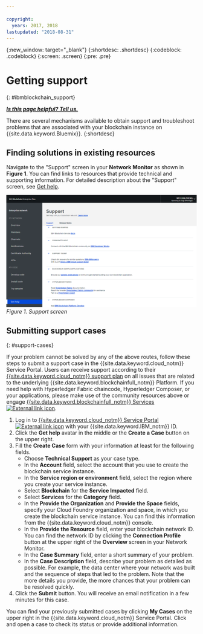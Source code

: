 ```yaml
---

copyright:
  years: 2017, 2018
lastupdated: "2018-08-31"
---
```


{:new_window: target="_blank"}
{:shortdesc: .shortdesc}
{:codeblock: .codeblock}
{:screen: .screen}
{:pre: .pre}


# Getting support
{: #ibmblockchain_support}


***[Is this page helpful? Tell us.](https://www.surveygizmo.com/s3/4501493/IBM-Blockchain-Documentation)***


There are several mechanisms available to obtain support and troubleshoot problems that are associated with your blockchain instance on {{site.data.keyword.Bluemix}}.
{:shortdesc}


## Finding solutions in existing resources

Navigate to the "Support" screen in your **Network Monitor** as shown in **Figure 1**. You can find links to resources that provide technical and supporting information. For detailed description about the "Support" screen, see [Get help](v10_dashboard.html#support).

![Support screen](images/support.png "Support screen")
*Figure 1. Support screen*


## Submitting support cases
{: #support-cases}

If your problem cannot be solved by any of the above routes, follow these steps to submit a support case in the {{site.data.keyword.cloud_notm}} Service Portal. Users can receive support according to their [{{site.data.keyword.cloud_notm}} support plan](https://console.bluemix.net/docs/get-support/index.html#support-plans) on all issues that are related to the underlying {{site.data.keyword.blockchainfull_notm}} Platform. If you need help with Hyperledger Fabric chaincode, Hyperledger Composer, or your applications, please make use of the community resources above or engage [{{site.data.keyword.blockchainfull_notm}} Services ![External link icon](images/external_link.svg "External link icon")](https://www.ibm.com/blockchain/services).

1. Log in to [{{site.data.keyword.cloud_notm}} Service Portal ![External link icon](images/external_link.svg "External link icon")](https://ibm.biz/ibmcloudsupport) with your {{site.data.keyword.IBM_notm}} ID.
2. Click the **Get help** avatar in the middle or the **Create a Case** button on the upper right.
3. Fill the **Create Case** form with your information at least for the following fields.  
    - Choose **Technical Support** as your case type.
    - In the **Account** field, select the account that you use to create the blockchain service instance.
    - In the **Service region or environment** field, select the region where you create your service instance.
    - Select **Blockchain** for the **Service Impacted** field.
    - Select **Services** for the **Category** field.
    - In the **Provide the Organization** and **Provide the Space** fields, specify your Cloud Foundry organization and space, in which you create the blockchain service instance.  You can find this information from the {{site.data.keyword.cloud_notm}} console.
    - In the **Provide the Resource** field, enter your blockchain network ID. You can find the network ID by clicking the **Connection Profile** button at the upper right of the **Overview** screen in your Network Monitor.
    - In the **Case Summary** field, enter a short summary of your problem.
    - In the **Case Description** field, describe your problem as detailed as possible.  For example, the data center where your network was built and the sequence of steps that led to the problem.  Note that the more details you provide, the more chances that your problem can be resolved quickly.
4. Click the **Submit** button.  You will receive an email notification in a few minutes for this case.


You can find your previously submitted cases by clicking **My Cases** on the upper right in the {{site.data.keyword.cloud_notm}} Service Portal.  Click and open a case to check its status or provide additional information.
